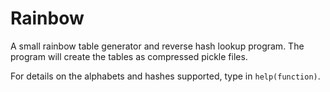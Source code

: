 Rainbow
=======

A small rainbow table generator and reverse hash lookup program. The program will create the tables as compressed pickle files.

For details on the alphabets and hashes supported, type in `help(function)`. 